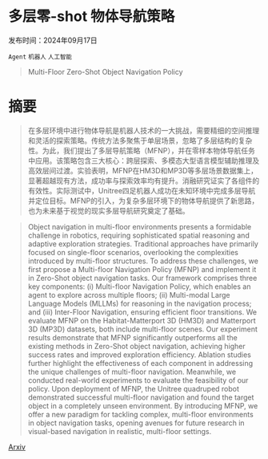 # 多层零-shot 物体导航策略

发布时间：2024年09月17日

`Agent` `机器人` `人工智能`

> Multi-Floor Zero-Shot Object Navigation Policy

# 摘要

> 在多层环境中进行物体导航是机器人技术的一大挑战，需要精细的空间推理和灵活的探索策略。传统方法多聚焦于单层场景，忽略了多层结构的复杂性。为此，我们提出了多层导航策略（MFNP），并在零样本物体导航任务中应用。该策略包含三大核心：跨层探索、多模态大型语言模型辅助推理及高效层间过渡。实验表明，MFNP在HM3D和MP3D等多层场景数据集上，显著超越现有方法，成功率与探索效率均有提升。消融研究证实了各组件的有效性。实际测试中，Unitree四足机器人成功在未知环境中完成多层导航并定位目标。MFNP的引入，为复杂多层环境下的物体导航提供了新思路，也为未来基于视觉的现实多层导航研究奠定了基础。

> Object navigation in multi-floor environments presents a formidable challenge in robotics, requiring sophisticated spatial reasoning and adaptive exploration strategies. Traditional approaches have primarily focused on single-floor scenarios, overlooking the complexities introduced by multi-floor structures. To address these challenges, we first propose a Multi-floor Navigation Policy (MFNP) and implement it in Zero-Shot object navigation tasks. Our framework comprises three key components: (i) Multi-floor Navigation Policy, which enables an agent to explore across multiple floors; (ii) Multi-modal Large Language Models (MLLMs) for reasoning in the navigation process; and (iii) Inter-Floor Navigation, ensuring efficient floor transitions. We evaluate MFNP on the Habitat-Matterport 3D (HM3D) and Matterport 3D (MP3D) datasets, both include multi-floor scenes. Our experiment results demonstrate that MFNP significantly outperforms all the existing methods in Zero-Shot object navigation, achieving higher success rates and improved exploration efficiency. Ablation studies further highlight the effectiveness of each component in addressing the unique challenges of multi-floor navigation. Meanwhile, we conducted real-world experiments to evaluate the feasibility of our policy. Upon deployment of MFNP, the Unitree quadruped robot demonstrated successful multi-floor navigation and found the target object in a completely unseen environment. By introducing MFNP, we offer a new paradigm for tackling complex, multi-floor environments in object navigation tasks, opening avenues for future research in visual-based navigation in realistic, multi-floor settings.

[Arxiv](https://arxiv.org/abs/2409.10906)